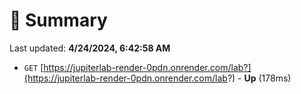 # 📖 Summary
Last updated: **4/24/2024, 6:42:58 AM**

- `GET` [https://jupiterlab-render-0pdn.onrender.com/lab?](https://jupiterlab-render-0pdn.onrender.com/lab?) - **Up** (178ms)
